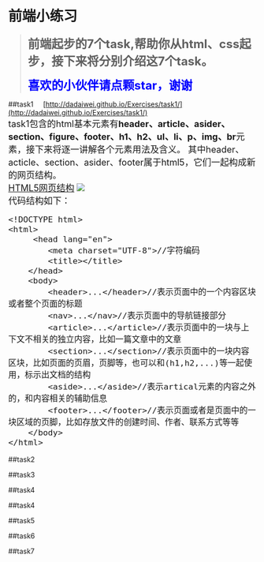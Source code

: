 前端小练习
==========
><font size=5>**前端起步的7个task,帮助你从html、css起步，接下来将分别介绍这7个task。**</font>
>
>**<font color=blue size=5>喜欢的小伙伴请点颗star，谢谢</font>**


##task1 &nbsp;&nbsp;&nbsp;&nbsp;[http://dadaiwei.github.io/Exercises/task1/](http://dadaiwei.github.io/Exercises/task1/)<br>
<font size=4>task1包含的html基本元素有**header、article、asider、section、figure、footer、h1、h2、ul、li、p、img、br**元素，接下来将逐一讲解各个元素用法及含义。
其中header、acticle、section、asider、footer属于html5，它们一起构成新的网页结构。  
<u>HTML5网页结构</u>
![](https://i.imgur.com/wrA6hh9.png)  
代码结构如下：

	<!DOCTYPE html>          
	<html>
	   	 <head lang="en">
	        <meta charset="UTF-8">//字符编码
	        <title></title>
	    </head>
	    <body>
	        <header>...</header>//表示页面中的一个内容区块或者整个页面的标题
	        <nav>...</nav>//表示页面中的导航链接部分
	        <article>...</article>//表示页面中的一块与上下文不相关的独立内容，比如一篇文章中的文章
	        <section>...</section>//表示页面中的一块内容区块，比如页面的页眉，页脚等，也可以和(h1,h2,...)等一起使用，标示出文档的结构
	        <aside>...</aside>//表示artical元素的内容之外的，和内容相关的辅助信息
	        <footer>...</footer>//表示页面或者是页面中的一块区域的页脚，比如存放文件的创建时间、作者、联系方式等等
	    </body>
	</html>

</font>


##task2


##task3

##task4

##task4

##task5

##task6

##task7
